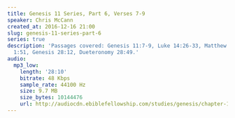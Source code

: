 ```yaml
---
title: Genesis 11 Series, Part 6, Verses 7-9
speaker: Chris McCann
created_at: 2016-12-16 21:00
slug: genesis-11-series-part-6
series: true
description: 'Passages covered: Genesis 11:7-9, Luke 14:26-33, Matthew 16:24, John
  1:51, Genesis 28:12, Dueteronomy 28:49.'
audio:
  mp3_low:
    length: '28:10'
    bitrate: 48 Kbps
    sample_rate: 44100 Hz
    size: 9.7 MB
    size_bytes: 10144476
    url: http://audiocdn.ebiblefellowship.com/studies/genesis/chapter-11/2016.12.16_McCann_-_Genesis_11_Series_Part_6.mp3
---
```

